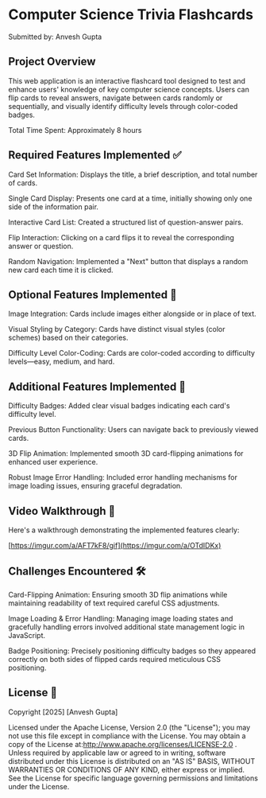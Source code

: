 # Computer Science Trivia Flashcards
Submitted by: Anvesh Gupta

## Project Overview
This web application is an interactive flashcard tool designed to test and enhance users' knowledge of key computer science concepts. Users can flip cards to reveal answers, navigate between cards randomly or sequentially, and visually identify difficulty levels through color-coded badges.

Total Time Spent: Approximately 8 hours

## Required Features Implemented ✅
Card Set Information: Displays the title, a brief description, and total number of cards.

Single Card Display: Presents one card at a time, initially showing only one side of the information pair.

Interactive Card List: Created a structured list of question-answer pairs.

Flip Interaction: Clicking on a card flips it to reveal the corresponding answer or question.

Random Navigation: Implemented a "Next" button that displays a random new card each time it is clicked.

## Optional Features Implemented 🚀
Image Integration: Cards include images either alongside or in place of text.

Visual Styling by Category: Cards have distinct visual styles (color schemes) based on their categories.

Difficulty Level Color-Coding: Cards are color-coded according to difficulty levels—easy, medium, and hard.

## Additional Features Implemented 🌟
Difficulty Badges: Added clear visual badges indicating each card's difficulty level.

Previous Button Functionality: Users can navigate back to previously viewed cards.

3D Flip Animation: Implemented smooth 3D card-flipping animations for enhanced user experience.

Robust Image Error Handling: Included error handling mechanisms for image loading issues, ensuring graceful degradation.

## Video Walkthrough 🎥
Here's a walkthrough demonstrating the implemented features clearly:

[https://imgur.com/a/AFT7kF8/gif](https://imgur.com/a/OTdIDKx)

## Challenges Encountered 🛠️
Card-Flipping Animation: Ensuring smooth 3D flip animations while maintaining readability of text required careful CSS adjustments.

Image Loading & Error Handling: Managing image loading states and gracefully handling errors involved additional state management logic in JavaScript.

Badge Positioning: Precisely positioning difficulty badges so they appeared correctly on both sides of flipped cards required meticulous CSS positioning.

## License 📄
Copyright [2025] [Anvesh Gupta]

Licensed under the Apache License, Version 2.0 (the "License"); you may not use this file except in compliance with the License. You may obtain a copy of the License at:http://www.apache.org/licenses/LICENSE-2.0 . Unless required by applicable law or agreed to in writing, software distributed under this License is distributed on an "AS IS" BASIS, WITHOUT WARRANTIES OR CONDITIONS OF ANY KIND, either express or implied. See the License for specific language governing permissions and limitations under the License.
